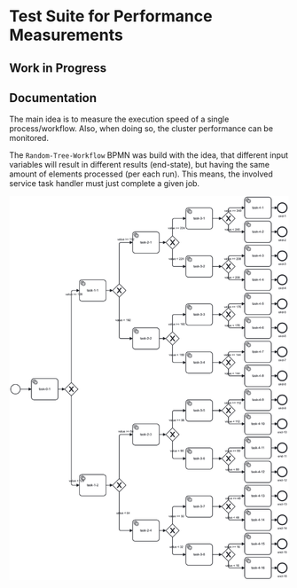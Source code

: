 Test Suite for Performance Measurements
=======================================

## Work in Progress

## Documentation

The main idea is to measure the execution speed of a single process/workflow.
Also, when doing so, the cluster performance can be monitored.

The `Random-Tree-Workflow` BPMN was build with the idea, that different input variables will result in different results (end-state),
but having the same amount of elements processed (per each run).
This means, the involved service task handler must just complete a given job.

![](./random-tree-workflow.png)
